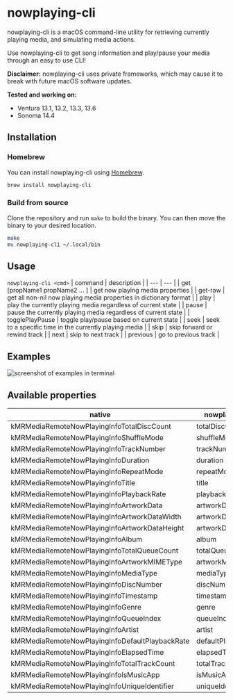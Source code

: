 # nowplaying-cli
nowplaying-cli is a macOS command-line utility for retrieving currently playing media, and simulating media actions.

Use nowplaying-cli to get song information and play/pause your media through an easy to use CLI!

**Disclaimer:** nowplaying-cli uses private frameworks, which may cause it to break with future macOS software updates.

**Tested and working on:** 
- Ventura 13.1, 13.2, 13.3, 13.6
- Sonoma 14.4

## Installation

### Homebrew

You can install nowplaying-cli using [Homebrew](https://brew.sh/).
```bash
brew install nowplaying-cli
```

### Build from source

Clone the repository and run `make` to build the binary. You can then move the binary to your desired location.
```bash
make
mv nowplaying-cli ~/.local/bin
```

## Usage
`nowplaying-cli <cmd>`
| command | description |
| --- | --- |
| get [propName1 propName2 ... ] | get now playing media properties | 
| get-raw | get all non-nil now playing media properties in dictionary format |
| play | play the currently playing media regardless of current state |
| pause | pause the currently playing media regardless of current state |
| togglePlayPause | toggle play/pause based on current state |
| seek <seconds> | seek to a specific time in the currently playing media |
| skip <seconds> | skip forward or rewind track |
| next | skip to next track | 
| previous | go to previous track |

## Examples
![screenshot of examples in terminal](screenshots/examples.png)

## Available properties
| native  |  nowplaying-cli |
|---|---|
| kMRMediaRemoteNowPlayingInfoTotalDiscCount | totalDiscCount |
|  kMRMediaRemoteNowPlayingInfoShuffleMode | shuffleMode
|  kMRMediaRemoteNowPlayingInfoTrackNumber | trackNumber
|  kMRMediaRemoteNowPlayingInfoDuration | duration
|  kMRMediaRemoteNowPlayingInfoRepeatMode | repeatMode
|  kMRMediaRemoteNowPlayingInfoTitle | title
|  kMRMediaRemoteNowPlayingInfoPlaybackRate | playbackRate | 
|  kMRMediaRemoteNowPlayingInfoArtworkData | artworkData |
|  kMRMediaRemoteNowPlayingInfoArtworkDataWidth | artworkDataWidth |
|  kMRMediaRemoteNowPlayingInfoArtworkDataHeight | artworkDataHeight |
|  kMRMediaRemoteNowPlayingInfoAlbum | album |
|  kMRMediaRemoteNowPlayingInfoTotalQueueCount | totalQueueCount | 
|  kMRMediaRemoteNowPlayingInfoArtworkMIMEType | artworkMIMEType
|  kMRMediaRemoteNowPlayingInfoMediaType | mediaType |
|  kMRMediaRemoteNowPlayingInfoDiscNumber | discNumber |
|  kMRMediaRemoteNowPlayingInfoTimestamp | timestamp |
|  kMRMediaRemoteNowPlayingInfoGenre | genre |
|  kMRMediaRemoteNowPlayingInfoQueueIndex | queueIndex |
|  kMRMediaRemoteNowPlayingInfoArtist | artist |
|  kMRMediaRemoteNowPlayingInfoDefaultPlaybackRate | defaultPlaybackRate |
|  kMRMediaRemoteNowPlayingInfoElapsedTime | elapsedTime |
|  kMRMediaRemoteNowPlayingInfoTotalTrackCount | totalTrackCount |
|  kMRMediaRemoteNowPlayingInfoIsMusicApp | isMusicApp |
|  kMRMediaRemoteNowPlayingInfoUniqueIdentifier | uniqueIdentifier |
